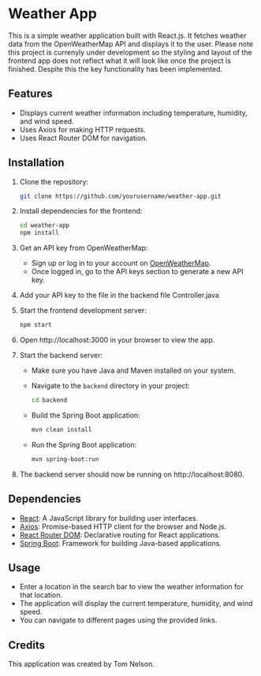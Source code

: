 # Weather App

This is a simple weather application built with React.js. It fetches weather data from the OpenWeatherMap API and displays it to the user.  Please note this project is currenyly under development so the styling and layout of the frontend app does not reflect what it will look like once the project is finished.  Despite this the key functionality has been implemented.

## Features

- Displays current weather information including temperature, humidity, and wind speed.
- Uses Axios for making HTTP requests.
- Uses React Router DOM for navigation.

## Installation

1. Clone the repository:

   ```bash
   git clone https://github.com/yourusername/weather-app.git
   ```

2. Install dependencies for the frontend:

   ```bash
   cd weather-app
   npm install
   ```

3. Get an API key from OpenWeatherMap:
   
   - Sign up or log in to your account on [OpenWeatherMap](https://openweathermap.org/).
   - Once logged in, go to the API keys section to generate a new API key.

4. Add your API key to the file in the backend file Controller.java

5. Start the frontend development server:

   ```bash
   npm start
   ```

6. Open http://localhost:3000 in your browser to view the app.

7. Start the backend server:

   - Make sure you have Java and Maven installed on your system.
   - Navigate to the `backend` directory in your project:

     ```bash
     cd backend
     ```

   - Build the Spring Boot application:

     ```bash
     mvn clean install
     ```

   - Run the Spring Boot application:

     ```bash
     mvn spring-boot:run
     ```

8. The backend server should now be running on http://localhost:8080.

## Dependencies

- [React](https://reactjs.org/): A JavaScript library for building user interfaces.
- [Axios](https://axios-http.com/): Promise-based HTTP client for the browser and Node.js.
- [React Router DOM](https://reactrouter.com/web/guides/quick-start): Declarative routing for React applications.
- [Spring Boot](https://spring.io/projects/spring-boot): Framework for building Java-based applications.

## Usage

- Enter a location in the search bar to view the weather information for that location.
- The application will display the current temperature, humidity, and wind speed.
- You can navigate to different pages using the provided links.

## Credits

This application was created by Tom Nelson.
